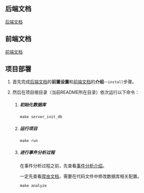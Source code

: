 ## 后端文档

[后端文档](backend/README.md)

## 前端文档

[前端文档](web/README.md)

## 项目部署

1. 首先完成[后端文档](backend/README.md)的**前置设置**和[前端文档](web/README.md)的**介绍**--`install`步骤。

2. 然后在项目根目录（当前README所在目录）依次运行以下命令：
   
   1. ##### 初始化数据库
      
      ```shell
      make server_init_db
      ```
   
   2. ##### 运行项目
      
      ```shell
      make run
      ```
   
   3. ##### 进行事件分析过程
      
      在事件分析过程之前，先查看[事件分析介绍](analyze/README.md)。
      
      一定先查看[爬虫文档](crawler/weibocrawler/weibo_crawler/README.md)，需要在代码文件中修改数据库相关配置。
      
      ```shell
      make analyze
      ```
